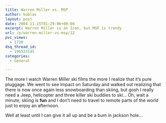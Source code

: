 ```yaml
---
title: Warren Miller vs. MSP
author: koblas
layout: post
date: 2004-11-15T01:29:06+00:00
excerpt: Warren Miller is an Icon, but MSP is trendy
url: /p/warren-miller-vs-msp/12
pvc_views:
  - 1730
dsq_thread_id:
  - 196533145
categories:
  - General

---
```

The more I watch Warren Miller ski films the more I realize that it&#8217;s pure pluggage. We went to see Impact on Saturday and walked out realizing that there is now once again less snowboarding than skiing, but gosh I really need a Jeep, helicopter and three killer ski buddies to ski&#8230; Oh, wait a minute, skiing is **fun** and I don&#8217;t need to travel to remote parts of the world just to enjoy an afternoon.

Well at least until I can give it all up and be a bum in jackson hole&#8230;